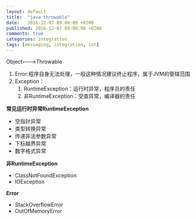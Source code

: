 ```yaml
---
layout: default
title:  "java throwable"
date:   2016-12-07 09:00:00 +0200
published: 2016-12-07 09:00:00 +0200
comments: true
categories: integration
tags: [messaging, integration, iot]
---
```


Object--->Throwable

1. Error:程序自身无法处理，一般这种情况建议终止程序，属于JVM的管辖范围
2. Exception：
    1. RuntimeException：运行时异常，程序员的责任
    2. 非RuntimeException：受查异常，编译器的责任


**常见运行时异常RuntimeException**

 - 空指针异常
 - 类型转换异常
 - 传递非法参数异常
 - 下标越界异常
 - 数字格式异常

**非RuntimeException**

 - ClassNotFoundException
 - IOException

**Error**

 - StackOverflowError
 - OutOfMemoryError
